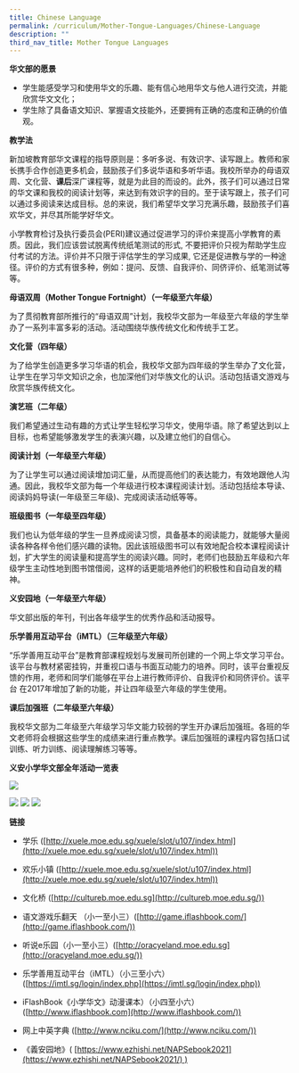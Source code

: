 ```yaml
---
title: Chinese Language
permalink: /curriculum/Mother-Tongue-Languages/Chinese-Language
description: ""
third_nav_title: Mother Tongue Languages
---
```

**华文部的愿景**

  

*   学生能感受学习和使用华文的乐趣、能有信心地用华文与他人进行交流，并能欣赏华文文化；
*   学生除了具备语文知识、掌握语文技能外，还要拥有正确的态度和正确的价值观。

  

**教学法**

  

新加坡教育部华文课程的指导原则是：多听多说、有效识字、读写跟上。教师和家长携手合作创造更多机会，鼓励孩子们多说华语和多听华语。我校所举办的母语双周、文化营、**课后**深广课程等，就是为此目的而设的。此外，孩子们可以通过日常的华文课和我校的阅读计划等，来达到有效识字的目的。至于读写跟上，孩子们可 以通过多阅读来达成目标。总的来说，我们希望华文学习充满乐趣，鼓励孩子们喜欢华文，并尽其所能学好华文。

  

小学教育检讨及执行委员会(PERI)建议通过促进学习的评价来提高小学教育的素质。因此，我们应该尝试脱离传统纸笔测试的形式, 不要把评价只视为帮助学生应付考试的方法。评价并不只限于评估学生的学习成果, 它还是促进教与学的一种途径。评价的方式有很多种，例如：提问、反馈、自我评价、同侪评价、纸笔测试等等。

  

  

**母语双周（Mother Tongue Fortnight）（一年级至六年级）**

  

为了贯彻教育部所推行的“母语双周”计划，我校华文部为一年级至六年级的学生举办了一系列丰富多彩的活动。活动围绕华族传统文化和传统手工艺。

  

**文化营（四年级）**

  

为了给学生创造更多学习华语的机会，我校华文部为四年级的学生举办了文化营，让学生在学习华文知识之余，也加深他们对华族文化的认识。活动包括语文游戏与欣赏华族传统文化。

  

**演艺班（二年级）**

  

我们希望通过生动有趣的方式让学生轻松学习华文，使用华语。除了希望达到以上目标，也希望能够激发学生的表演兴趣，以及建立他们的自信心。

  

**阅读计划（一年级至六年级）**

  

为了让学生可以通过阅读增加词汇量，从而提高他们的表达能力，有效地跟他人沟通。因此，我校华文部为每一个年级进行校本课程阅读计划。活动包括绘本导读、阅读妈妈导读(一年级至三年级)、完成阅读活动纸等等。

  

**班级图书（一年级至四年级）**

  

我们也认为低年级的学生一旦养成阅读习惯，具备基本的阅读能力，就能够大量阅读各种各样令他们感兴趣的读物。因此该班级图书可以有效地配合校本课程阅读计划，扩大学生的阅读量和提高学生的阅读兴趣。同时，老师们也鼓励五年级和六年级学生主动性地到图书馆借阅，这样的话更能培养他们的积极性和自动自发的精神。

  

**义安园地（一年级至六年级）**

  

华文部出版的年刊，刊出各年级学生的优秀作品和活动报导。

  

  

**乐学善用互动平台（iMTL）（三年级至六年级）**

  

“乐学善用互动平台”是教育部课程规划与发展司所创建的一个网上华文学习平台。该平台与教材紧密挂钩，并重视口语与书面互动能力的培养。同时，该平台重视反馈的作用，老师和同学们能够在平台上进行教师评价、自我评价和同侪评价。该平台 在2017年增加了新的功能，并让四年级至六年级的学生使用。

  

  

**课后加强班（二年级至六年级）**

  

我校华文部为二年级至六年级学习华文能力较弱的学生开办课后加强班。各班的华文老师将会根据这些学生的成绩来进行重点教学。课后加强班的课程内容包括口试训练、听力训练、阅读理解练习等等。

  

  

**义安小学华文部全年活动一览表**

![](/images/chinese.png)

![](/images/chinese2a.png)
![](/images/chinese2b.png)
![](/images/chinese2c.png)

****链接**** 

  

*   学乐 ([http://xuele.moe.edu.sg/xuele/slot/u107/index.html](http://xuele.moe.edu.sg/xuele/slot/u107/index.html))

  

*   欢乐小镇 ([http://xuele.moe.edu.sg/xuele/slot/u107/index.html](http://xuele.moe.edu.sg/xuele/slot/u107/index.html))

  

*   文化桥 ([http://cultureb.moe.edu.sg](http://cultureb.moe.edu.sg/))

  

*   语文游戏乐翻天 （小一至小三）([http://game.iflashbook.com/](http://game.iflashbook.com/))

  

*   听说e乐园（小一至小三）([http://oracyeland.moe.edu.sg](http://oracyeland.moe.edu.sg/))

  

*   乐学善用互动平台（iMTL）（小三至小六） ([https://imtl.sg/login/index.php](https://imtl.sg/login/index.php))

  

*   iFlashBook《小学华文》动漫课本）（小四至小六）([http://www.iflashbook.com](http://www.iflashbook.com/))

  

*   网上中英字典 ([http://www.nciku.com/](http://www.nciku.com/))  
      
    
*   《義安园地》( [https://www.ezhishi.net/NAPSebook2021](https://www.ezhishi.net/NAPSebook2021/) )